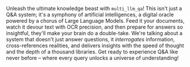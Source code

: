 Unleash the ultimate knowledge beast with `multi_llm_qa`! This isn't just a Q&A system; it's a symphony of artificial intelligences, a digital oracle powered by a chorus of Large Language Models. Feed it your documents, watch it devour text with OCR precision, and then prepare for answers so insightful, they'll make your brain do a double-take. We're talking about a system that doesn't just answer questions, it *interrogates* information, cross-references realities, and delivers insights with the speed of thought and the depth of a thousand libraries. Get ready to experience Q&A like never before – where every query unlocks a universe of understanding!